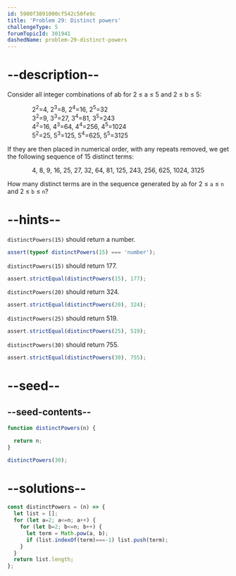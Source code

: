 ```yaml
---
id: 5900f3891000cf542c50fe9c
title: 'Problem 29: Distinct powers'
challengeType: 5
forumTopicId: 301941
dashedName: problem-29-distinct-powers
---
```


# --description--

Consider all integer combinations of ab for 2 ≤ a ≤ 5 and 2 ≤ b ≤ 5:

<div style='padding-left: 4em;'>
  2<sup>2</sup>=4, 2<sup>3</sup>=8, 2<sup>4</sup>=16, 2<sup>5</sup>=32 <br>
  3<sup>2</sup>=9, 3<sup>3</sup>=27, 3<sup>4</sup>=81, 3<sup>5</sup>=243 <br>
  4<sup>2</sup>=16, 4<sup>3</sup>=64, 4<sup>4</sup>=256, 4<sup>5</sup>=1024 <br>
  5<sup>2</sup>=25, 5<sup>3</sup>=125, 5<sup>4</sup>=625, 5<sup>5</sup>=3125 <br>
</div>

If they are then placed in numerical order, with any repeats removed, we get the following sequence of 15 distinct terms:

<div style='padding-left: 4em;'>
  4, 8, 9, 16, 25, 27, 32, 64, 81, 125, 243, 256, 625, 1024, 3125
</div>

How many distinct terms are in the sequence generated by `ab` for 2 ≤ `a` ≤ `n` and 2 ≤ `b` ≤ `n`?

# --hints--

`distinctPowers(15)` should return a number.

```js
assert(typeof distinctPowers(15) === 'number');
```

`distinctPowers(15)` should return 177.

```js
assert.strictEqual(distinctPowers(15), 177);
```

`distinctPowers(20)` should return 324.

```js
assert.strictEqual(distinctPowers(20), 324);
```

`distinctPowers(25)` should return 519.

```js
assert.strictEqual(distinctPowers(25), 519);
```

`distinctPowers(30)` should return 755.

```js
assert.strictEqual(distinctPowers(30), 755);
```

# --seed--

## --seed-contents--

```js
function distinctPowers(n) {

  return n;
}

distinctPowers(30);
```

# --solutions--

```js
const distinctPowers = (n) => {
  let list = [];
  for (let a=2; a<=n; a++) {
    for (let b=2; b<=n; b++) {
      let term = Math.pow(a, b);
      if (list.indexOf(term)===-1) list.push(term);
    }
  }
  return list.length;
};
```
